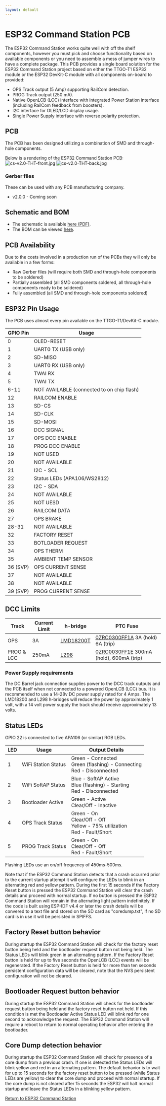 ```yaml
---
layout: default
---
```


# ESP32 Command Station PCB
The ESP32 Command Station works quite well with off the shelf components, however you must pick and choose functionality based on available components or you need to assemble a mess of jumper wires to have a complete package. This PCB provides a single board solution for the ESP32 Command Station project based on either the TTGO-T1 ESP32 module or the ESP32 DevKit-C module with all components on-board to provided:

* OPS Track output (5 Amp) supporting RailCom detection.
* PROG Track output (250 mA).
* Native OpenLCB (LCC) interface with integrated Power Station interface (including RailCom feedback from boosters).
* I2C interface for OLED/LCD display usage.
* Single Power Supply interface with reverse polarity protection.

## PCB
The PCB has been designed utilizing a combination of SMD and through-hole components.

Below is a rendering of the ESP32 Command Station PCB:
![cs-v2.0-THT-front.jpg](cs-v2.0-THT-front.jpg "Rendered PCB image")
![cs-v2.0-THT-back.jpg](cs-v2.0-THT-back.jpg "Rendered PCB image")

### Gerber files
These can be used with any PCB manufacturing company.

* v2.0.0 - Coming soon

## Schematic and BOM

* The schematic is available [here (PDF)](cs-v2.0-THT.pdf).
* The BOM can be viewed [here](cs-v2.0-THT-BOM.html).

## PCB Availability
Due to the costs involved in a production run of the PCBs they will only be available in a few forms:
* Raw Gerber files (will require both SMD and through-hole components to be soldered)
* Partially assembled (all SMD components soldered, all through-hole components ready to be soldered)
* Fully assembled (all SMD and through-hole components soldered)

## ESP32 Pin Usage
The PCB uses almost every pin available on the TTGO-T1/DevKit-C module.

| GPIO Pin | Usage |
| -------- | ----- |
| 0 | OLED-RESET |
| 1 | UART0 TX (USB only) |
| 2 | SD-MISO |
| 3 | UART0 RX (USB only) |
| 4 | TWAI RX |
| 5 | TWAI TX |
| 6-11 | NOT AVAILABLE (connected to on chip flash) |
| 12 | RAILCOM ENABLE |
| 13 | SD-CS |
| 14 | SD-CLK |
| 15 | SD-MOSI |
| 16 | DCC SIGNAL |
| 17 | OPS DCC ENABLE |
| 18 | PROG DCC ENABLE |
| 19 | NOT USED |
| 20 | NOT AVAILABLE |
| 21 | I2C - SCL |
| 22 | Status LEDs (APA106/WS2812) |
| 23 | I2C - SDA |
| 24 | NOT AVAILABLE |
| 25 | NOT UESD |
| 26 | RAILCOM DATA |
| 27 | OPS BRAKE |
| 28-31 | NOT AVAILABLE |
| 32 | FACTORY RESET |
| 33 | BOTLOADER REQUEST |
| 34 | OPS THERM |
| 35 | AMBIENT TEMP SENSOR |
| 36 (SVP) | OPS CURRENT SENSE |
| 37 | NOT AVAILABLE |
| 38 | NOT AVAILABLE |
| 39 (SVP) | PROG CURRENT SENSE |

## DCC Limits

| Track | Current Limit | h-bridge | PTC Fuse |
| ----- | ------------- | -------- | -------- |
| OPS | 3A | [LMD18200T](https://www.ti.com/lit/ds/symlink/lmd18200.pdf) | [0ZRC0300FF1A](https://www.belfuse.com/resources/datasheets/circuitprotection/ds-cp-0zrc-series.pdf) 3A (hold) 6A (trip) |
| PROG & LCC | 250mA | [L298](https://www.st.com/resource/en/datasheet/l298.pdf) | [0ZRC0030FF1E](https://www.belfuse.com/resources/datasheets/circuitprotection/ds-cp-0zrc-series.pdf) 300mA (hold), 600mA (trip)  |

### Power Supply requirements
The DC Barrel jack connection supplies power to the DCC track outputs and the PCB itself when not connected to a powered OpenLCB (LCC) bus. It is recommended to use a 14-28v DC power supply rated for 4 Amps. The LMD18200 and L298 h-bridges will reduce the power by approximately 1 volt, with a 14 volt power supply the track should receive approximately 13 volts.

## Status LEDs
GPIO 22 is connected to five APA106 (or similar) RGB LEDs.

| LED | Usage | Output Details |
| --- | ----- | -------------- |
| 1 | WiFi Station Status | Green - Connected<br/>Green (flashing) - Connecting<br/>Red - Disconnected |
| 2 | WiFi SoftAP Status | Blue - SoftAP Active<br/>Blue (flashing) - Starting<br/>Red - Disconnected |
| 3 | Bootloader Active | Green - Active<br/> Clear/Off - Inactive |
| 4 | OPS Track Status | Green - On<br/> Clear/Off - Off<br/>Yellow - 75% utilization<br/>Red - Fault/Short |
| 5 | PROG Track Status | Green - On<br/> Clear/Off - Off<br/>Red - Fault/Short |

Flashing LEDs use an on/off frequency of 450ms-500ms.

Note that if the ESP32 Command Station detects that a crash occurred prior to the current startup attempt it will configure the LEDs to blink in an alternating red and yellow pattern. During the first 15 seconds if the Factory Reset button is pressed the ESP32 Command Station will clear the crash details and proceed with normal startup. If no button is pressed the ESP32 Command Station will remain in the alternating light pattern indefinitely. If the code is built using ESP-IDF v4.4 or later the crash details will be convered to a text file and stored on the SD card as "coredump.txt", if no SD card is in use it will be persisted in SPIFFS.

## Factory Reset button behavior
During startup the ESP32 Command Station will check for the factory reset button being held and the bootloader request button not being held. The Status LEDs will blink green in an alternating pattern. If the Factory Reset button is held for up to five seconds the OpenLCB (LCC) events will be regenerated. If the Factory Reset button is held for more than ten seconds persistent configuration data will be cleared, note that the NVS persistent configuration will not be cleared.

## Bootloader Request button behavior
During startup the ESP32 Command Station will check for the bootloader request button being held and the factory reset button not held. If this condition is met the Bootloader Active Status LED will blink red for one second to acknowledge the request. The ESP32 Command Station will require a reboot to return to normal operating behavior after entering the bootloader.

## Core Dump detection behavior
During startup the ESP32 Command Station will check for presence of a core dump from a previous crash. If one is detected the Status LEDs will blink yellow and red in an alternating pattern. The default behavior is to wait for up to 15 seconds for the factory reset button to be pressed (while Status LEDs are yellow) to clear the core dump and proceed with normal startup. If the core dump is not cleared after 15 seconds the ESP32 will halt normal startup and leave the Status LEDs in a blinking yellow pattern.

[Return to ESP32 Command Station](./index.html)
